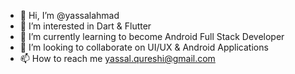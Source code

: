 - 👋 Hi, I’m @yassalahmad
- 👀 I’m interested in Dart & Flutter
- 🌱 I’m currently learning to become Android Full Stack Developer
- 💞️ I’m looking to collaborate on UI/UX & Android Applications
- 📫 How to reach me yassal.qureshi@gmail.com

<!---
yassalahmad/yassalahmad is a ✨ special ✨ repository because its `README.md` (this file) appears on your GitHub profile.
You can click the Preview link to take a look at your changes.
--->
